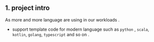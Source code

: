 ## 1. project intro

As more and more language are using in our workloads .

- support template code for modern language such as `python` , `scala`, `kotlin`, `golang`, `typescript` and so on .